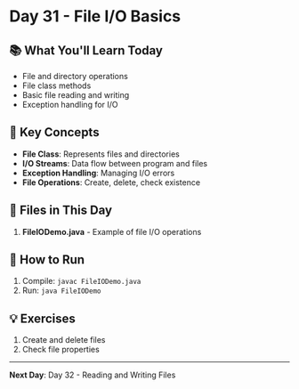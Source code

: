 # Day 31 - File I/O Basics

## 📚 What You'll Learn Today

- File and directory operations
- File class methods
- Basic file reading and writing
- Exception handling for I/O

## 🎯 Key Concepts

- **File Class**: Represents files and directories
- **I/O Streams**: Data flow between program and files
- **Exception Handling**: Managing I/O errors
- **File Operations**: Create, delete, check existence

## 📁 Files in This Day

1. **FileIODemo.java** - Example of file I/O operations

## 🚀 How to Run

1. Compile: `javac FileIODemo.java`
2. Run: `java FileIODemo`

## 💡 Exercises

1. Create and delete files
2. Check file properties

---

**Next Day**: Day 32 - Reading and Writing Files 